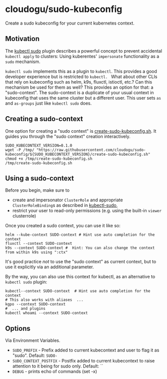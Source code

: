 cloudogu/sudo-kubeconfig 
===

Create a sudo kubeconfig for your current kubernetes context.

## Motivation

The [kubectl sudo](https://github.com/postfinance/kubectl-sudo) plugin describes a powerful concept to prevent accidental
`kubectl apply` to clusters: Using kuberentes' `impersonate` functionality as a `sudo` mechanism.

`kubectl sudo` implements this as a plugin to `kubectl`. This provides a good developer experience but is restricted to
`kubectl. `
What about other CLIs that rely on kubeconfig such as helm, k9s, fluxctl, istioctl, etc.? Can this mechanism be used 
for them as well? 
This provides an option for that: a "sudo-context".
The sudo-context is a duplicate of your usual context in kubeconfig that uses the same cluster but a different user.
This user sets `as` and `as-groups` just like `kubectl sudo` does.

## Creating a sudo-context

One option for creating a "sudo context" is [create-sudo-kubeconfig.sh](create-sudo-kubeconfig.sh).
It guides you through the "sudo context" creation interactively.

```shell
SUDO_KUBECONTEXT_VERSION=0.1.0
wget -P /tmp/ "https://raw.githubusercontent.com/cloudogu/sudo-kubeconfig/${SUDO_KUBECONTEXT_VERSION}/create-sudo-kubeconfig.sh"
chmod +x /tmp/create-sudo-kubeconfig.sh
/tmp/create-sudo-kubeconfig.sh
```

## Using a sudo-context

Before you begin, make sure to
* create and impersonator `ClusterRole` and appropriate `ClusterRoleBinding`s as described in [kubectl-sudo](https://github.com/postfinance/kubectl-sudo),
* restrict your user to read-only permissions (e.g. using the built-in `viewer` clusterrole)

Once you created a sudo context, you can use it like so:

```shell
helm --kube-context SUDO-context # Hint use auto completion for the context
fluxctl --context SUDO-context     
k9s --context SUDO-context #  Hint: You can also change the context from within k9s using ":ctx"
```

It's good practice *not* to use the "sudo context" as current context, but to use it explicitly via an additional parameter.

By the way, you can also use this context for kubectl, as an alternative to `kubectl sudo` plugin:

```shell
kubectl--context SUDO-context  # Hint use auto completion for the context
# This also works with aliases  ...
kgpo --context SUDO-context
#  ... and plugins
kubectl whoami --context SUDO-context
```

## Options

Via Environment Variables.

* `SUDO_PREFIX` - Prefix added to current kubecontext and user to flag it as "sudo". Default: `SUDO-`
* `SUDO_CONTEXT_POSTFIX` - Postfix added to current kubecontext to raise attention to it being for sudo only. Default: ``
* `DEBUG` - prints echo of commands (set -x)
